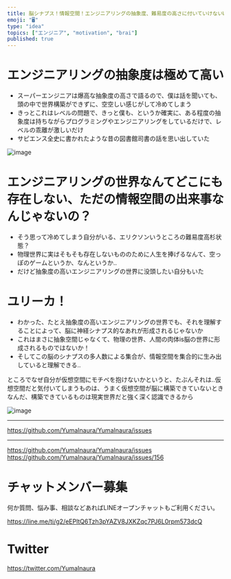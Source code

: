 ```yaml
---
title: 脳シナプス！情報空間！エンジニアリングの抽象度、難易度の高さに付いていけないWeb開発エンジニアの独り言
emoji: "🖥"
type: "idea"
topics: ["エンジニア", "motivation", "brai"]
published: true
---
```


# エンジニアリングの抽象度は極めて高い

- スーパーエンジニアは爆高な抽象度の高さで語るので、僕は話を聞いても、頭の中で世界構築ができずに、空空しい感じがして冷めてしまう
- きっとこれはレベルの問題で、きっと僕も、というか確実に、ある程度の抽象度は持ちながらプログラミングやエンジニアリングをしているだけで、レベルの乖離が激しいだけ
- サピエンス全史に書かれたような昔の図書館司書の話を思い出していた

![image](https://user-images.githubusercontent.com/13635059/50577630-557e2580-0e6f-11e9-950f-8d0f1ced0500.png)

# エンジニアリングの世界なんてどこにも存在しない、ただの情報空間の出来事なんじゃないの？

- そう思って冷めてしまう自分がいる、エリクソンいうところの難易度高杉状態？
- 物理世界に実はそもそも存在しないもののために人生を捧げるなんて、空っぽのゲームというか、なんというか‥
- だけど抽象度の高いエンジニアリングの世界に没頭したい自分もいた

# ユリーカ！

- わかった、たとえ抽象度の高いエンジニアリングの世界でも、それを理解することによって、脳に神経シナプス的なあれが形成されるじゃないか
- これはまさに抽象空間じゃなくて、物理の世界、人間の肉体is脳の世界に形成されるものではないか！
- そしてこの脳のシナプスの多人数による集合が、情報空間を集合的に生み出していると理解できる‥

ところでなぜ自分が仮想空間にモチベを抱けないかというと、たぶんそれは‥仮想空間だと気付いてしまうものは、うまく仮想空間が脳に構築できていないときなんだ、構築できているものは現実世界だと強く深く認識できるから

![image](https://user-images.githubusercontent.com/13635059/50577707-5617bb80-0e71-11e9-9270-52fc6eacd3c5.png)

---

https://github.com/YumaInaura/YumaInaura/issues


---

https://github.com/YumaInaura/YumaInaura/issues
https://github.com/YumaInaura/YumaInaura/issues/156








<!-- Update From Qiita API -->

# チャットメンバー募集


何か質問、悩み事、相談などあればLINEオープンチャットもご利用ください。

https://line.me/ti/g2/eEPltQ6Tzh3pYAZV8JXKZqc7PJ6L0rpm573dcQ





# Twitter


https://twitter.com/YumaInaura


<!-- Update From Qiita API -->


